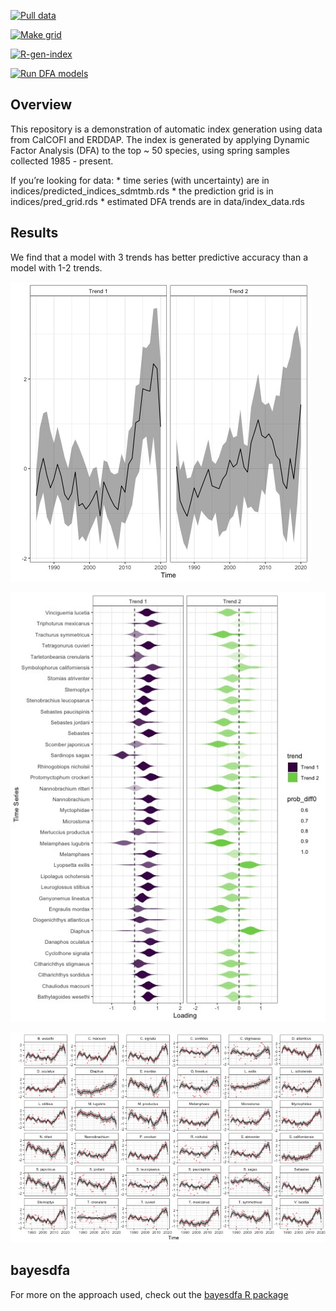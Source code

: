 <!-- README.md is generated from README.Rmd. Please edit that file -->

<!-- badges: start -->

[![Pull
data](https://github.com/ecosystem-state/calcofi-auto/workflows/R-pull-data/badge.svg)](https://github.com/ecosystem-state/calcofi-auto/actions)

[![Make
grid](https://github.com/ecosystem-state/calcofi-auto/workflows/R-gen-grid/badge.svg)](https://github.com/ecosystem-state/calcofi-auto/actions)

[![R-gen-index](https://github.com/ecosystem-state/calcofi-auto/actions/workflows/R-gen-indices.yaml/badge.svg)](https://github.com/ecosystem-state/calcofi-auto/actions/workflows/R-gen-indices.yaml)

[![Run DFA
models](https://github.com/ecosystem-state/calcofi-auto/workflows/R-run-dfa/badge.svg)](https://github.com/ecosystem-state/calcofi-auto/actions)
<!-- badges: end -->

## Overview

This repository is a demonstration of automatic index generation using
data from CalCOFI and ERDDAP. The index is generated by applying Dynamic
Factor Analysis (DFA) to the top \~ 50 species, using spring samples
collected 1985 - present.

If you’re looking for data: \* time series (with uncertainty) are in
indices/predicted_indices_sdmtmb.rds \* the prediction grid is in
indices/pred_grid.rds \* estimated DFA trends are in data/index_data.rds

## Results

We find that a model with 3 trends has better predictive accuracy than a
model with 1-2 trends.

![Estimated trends for the CalCOFI community](figures/trends.jpeg)

![Estimated loadings for the CalCOFI community](figures/loadings.jpeg)

![Predicted and observed fits to the CalCOFI data](figures/fitted.jpeg)

## bayesdfa

For more on the approach used, check out the [bayesdfa R
package](https://fate-ewi.github.io/bayesdfa/)
